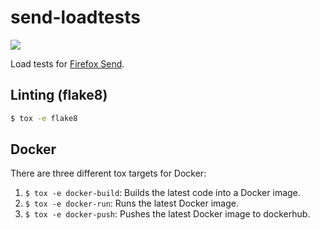 # send-loadtests

[![](https://pbs.twimg.com/profile_images/2596464442/datadoglogo_normal.png)](https://app.datadoghq.com/dash/326406/send?live=true&page=0&is_auto=false&from_ts=1500658530453&to_ts=1500662130453&tile_size=m&tpl_var_env=stage)

Load tests for [Firefox Send](https://github.com/mozilla/send).

## Linting (flake8)

```sh
$ tox -e flake8
```

## Docker

There are three different tox targets for Docker:

1. `$ tox -e docker-build`: Builds the latest code into a Docker image.
1. `$ tox -e docker-run`: Runs the latest Docker image.
1. `$ tox -e docker-push`: Pushes the latest Docker image to dockerhub.
